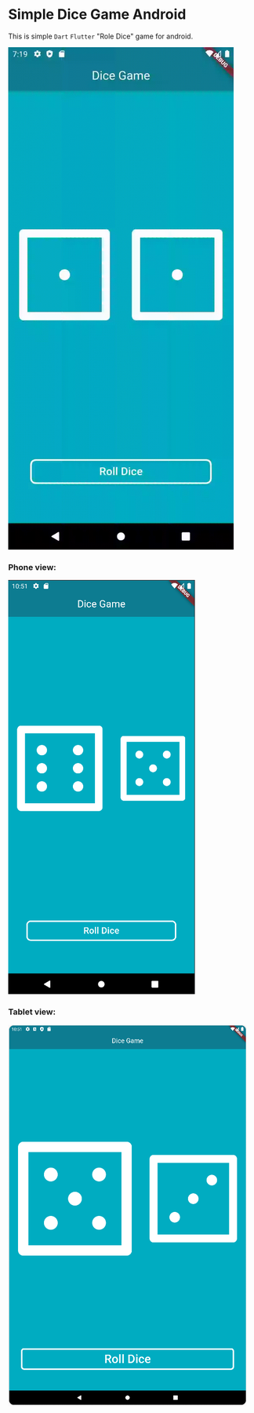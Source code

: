 # Simple Dice Game Android

This is simple `Dart` `Flutter` "Role Dice" game for android.

![Screen_recording.gif](images%2FScreen_recording.gif)

### Phone view:

![android_screen.png](images%2Fandroid_screen.png)

### Tablet view:

![tablet_screen.png](images%2Ftablet_screen.png)